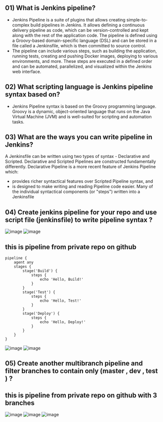 ## 01) What is Jenkins pipeline?
- Jenkins Pipeline is a suite of plugins that allows creating simple-to-complex build pipelines in Jenkins. It allows defining a continuous delivery pipeline as code, which can be version-controlled and kept along with the rest of the application code. The pipeline is defined using a Groovy-based domain-specific language (DSL) and can be stored in a file called a Jenkinsfile, which is then committed to source control.
- The pipeline can include various steps, such as building the application, running tests, creating and pushing Docker images, deploying to various environments, and more. These steps are executed in a defined order and can be automated, parallelized, and visualized within the Jenkins web interface.

## 02) What scripting language is Jenkins pipeline syntax based on?
- Jenkins Pipeline syntax is based on the Groovy programming language. Groovy is a dynamic, object-oriented language that runs on the Java Virtual Machine (JVM) and is well-suited for scripting and automation tasks. 

## 03) What are the ways you can write pipeline in Jenkins?
A Jenkinsfile can be written using two types of syntax - Declarative and Scripted.
Declarative and Scripted Pipelines are constructed fundamentally differently. Declarative Pipeline is a more recent feature of Jenkins Pipeline which:
- provides richer syntactical features over Scripted Pipeline syntax, and 
- is designed to make writing and reading Pipeline code easier. 
Many of the individual syntactical components (or "steps") written into a Jenkinsfile

## 04) Create jenkins pipeline for your repo and use script file (jenkinsfile) to write pipeline syntax ? 
![image](https://user-images.githubusercontent.com/28235504/217923277-08e498d1-f3a0-4714-9284-5a92b44ac774.png)
![image](https://user-images.githubusercontent.com/28235504/217923536-8437ff26-94ba-4550-b447-4f10c8d676c4.png)

## this is pipeline from private repo on github
```
pipeline {
    agent any 
    stages {
        stage('Build') { 
            steps {
                echo 'Hello, Build!'
            }
        }
        stage('Test') { 
            steps {
                echo 'Hello, Test!'
            }
        }
        stage('Deploy') { 
            steps {
                echo 'Hello, Deploy!'
            }
        }
    }
}
```
![image](https://user-images.githubusercontent.com/28235504/217923883-5e68d0c6-a948-4bc9-b76a-eceb8609aff4.png)
![image](https://user-images.githubusercontent.com/28235504/217923974-41c1969f-d058-460a-9906-eaf052086185.png)

## 05) Create another multibranch pipeline and filter branches to contain only (master , dev , test ) ? 
## this is pipeline from private repo on github with 3 branches
![image](https://user-images.githubusercontent.com/28235504/217937227-b7c7a8c3-8443-4f26-9364-da41ba43d029.png)
![image](https://user-images.githubusercontent.com/28235504/217937275-990e5219-56cd-44d8-9044-f064b096f0d1.png)
![image](https://user-images.githubusercontent.com/28235504/217937354-15cd14c3-ea37-45f3-90d1-7dd726ee1645.png)


